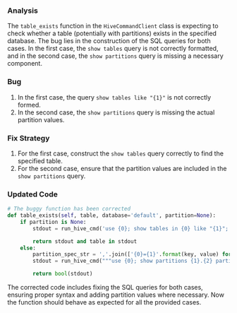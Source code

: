 ### Analysis
The `table_exists` function in the `HiveCommandClient` class is expecting to check whether a table (potentially with partitions) exists in the specified database. The bug lies in the construction of the SQL queries for both cases. In the first case, the `show tables` query is not correctly formatted, and in the second case, the `show partitions` query is missing a necessary component.

### Bug
1. In the first case, the query `show tables like "{1}"` is not correctly formed.
2. In the second case, the `show partitions` query is missing the actual partition values.

### Fix Strategy
1. For the first case, construct the `show tables` query correctly to find the specified table.
2. For the second case, ensure that the partition values are included in the `show partitions` query.

### Updated Code
```python
# The buggy function has been corrected
def table_exists(self, table, database='default', partition=None):
    if partition is None:
        stdout = run_hive_cmd('use {0}; show tables in {0} like "{1}";'.format(database, table))

        return stdout and table in stdout
    else:
        partition_spec_str = ','.join(['{0}={1}'.format(key, value) for key, value in partition.items()])
        stdout = run_hive_cmd("""use {0}; show partitions {1}.{2} partition ({3});""".format(database, database, table, partition_spec_str))

        return bool(stdout)
``` 

The corrected code includes fixing the SQL queries for both cases, ensuring proper syntax and adding partition values where necessary. Now the function should behave as expected for all the provided cases.